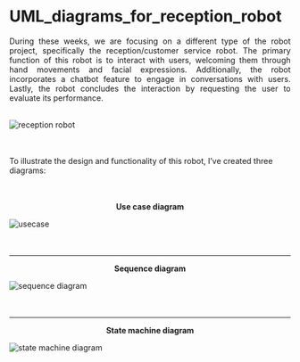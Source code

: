 # UML_diagrams_for_reception_robot

<p align="justify">
During these weeks, we are focusing on a different type of the robot project, specifically the reception/customer service robot. The primary function of this robot is to interact with users, welcoming them through hand movements and facial expressions. Additionally, the robot incorporates a chatbot feature to engage in conversations with users. Lastly, the robot concludes the interaction by requesting the user to evaluate its performance.</br>
</br>
  
  ![reception robot](https://user-images.githubusercontent.com/85819577/124344581-bff8b380-dbdb-11eb-9663-6938d5731b67.png)
</br>
</br>
</br>

To illustrate the design and functionality of this robot, I’ve created three diagrams:
</br>
</br>
</br>
  <p align="center"><b>Use case diagram</b><p>

![usecase](https://user-images.githubusercontent.com/85819577/124423180-4f819c00-dd6d-11eb-981f-15e5807a7cc0.jpg)
</br>
</br>
</br>
________________________________________________________________________________________________________________________________________________________________________________
  <p align="center"><b>Sequence diagram</b></p>

![sequence diagram](https://user-images.githubusercontent.com/85819577/124344396-86737880-dbda-11eb-88ff-083ae4010cc4.png)
</br>
</br>
</br>
________________________________________________________________________________________________________________________________________________________________________________
  <p align="center"><b>State machine diagram</b></p>


![state machine diagram](https://user-images.githubusercontent.com/85819577/124344314-064d1300-dbda-11eb-8780-701583429049.png)

</p>
